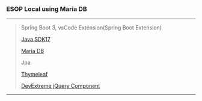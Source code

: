 ### ESOP Local using Maria DB
---

> Spring Boot 3, vsCode Extension(Spring Boot Extension)
> 
> [Java SDK17](https://jdk.java.net/java-se-ri/17)
> 
> [Maria DB](https://mariadb.org/download/?m=blendbyte&t=mariadb&p=mariadb&r=11.5.2&os=windows&cpu=x86_64&pkg=zip&mirror=yamagata-university)
> 
> Jpa
> 
> [Thymeleaf](https://hstory0208.tistory.com/entry/Thmeleaf%ED%83%80%EC%9E%84%EB%A6%AC%ED%94%84%EB%9E%80-%ED%83%80%EC%9E%84%EB%A6%AC%ED%94%84%EC%9D%98-%EA%B8%B0%EB%B3%B8-%EA%B8%B0%EB%8A%A5%EC%95%8C%EC%95%84%EB%B3%B4%EA%B8%B0)
> 
> [DevExtreme jQuery Component](https://js.devexpress.com/jQuery/Documentation/Guide/jQuery_Components/DevExtreme_jQuery_Components/)

---


